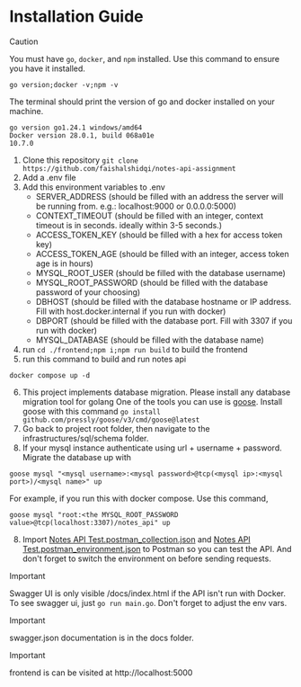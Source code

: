 # Installation Guide
> [!CAUTION]
> You must have `go`, `docker`, and `npm` installed. Use this command to ensure you have it installed.
```shell
go version;docker -v;npm -v
```
The terminal should print the version of go and docker installed on your machine.
```console
go version go1.24.1 windows/amd64
Docker version 28.0.1, build 068a01e
10.7.0
```

1. Clone this repository
```git clone https://github.com/faishalshidqi/notes-api-assignment```
2. Add a .env file
3. Add this environment variables to .env
   - SERVER_ADDRESS (should be filled with an address the server will be running from. e.g.: localhost:9000 or 0.0.0.0:5000)
   - CONTEXT_TIMEOUT (should be filled with an integer, context timeout is in seconds. ideally within 3-5 seconds.)
   - ACCESS_TOKEN_KEY (should be filled with a hex for access token key)
   - ACCESS_TOKEN_AGE (should be filled with an integer, access token age is in hours)
   - MYSQL_ROOT_USER (should be filled with the database username)
   - MYSQL_ROOT_PASSWORD (should be filled with the database password of your choosing)
   - DBHOST (should be filled with the database hostname or IP address. Fill with host.docker.internal if you run with docker)
   - DBPORT (should be filled with the database port. Fill with 3307 if you run with docker)
   - MYSQL_DATABASE (should be filled with the database name)
4. run `cd ./frontend;npm i;npm run build` to build the frontend
5. run this command to build and run notes api
```shell
docker compose up -d
```
6. This project implements database migration. Please install any database migration tool for golang
One of the tools you can use is [goose](https://github.com/pressly/goose). Install goose with this command ```go install github.com/pressly/goose/v3/cmd/goose@latest```
7. Go back to project root folder, then navigate to the infrastructures/sql/schema folder.
8. If your mysql instance authenticate using url + username + password. Migrate the database up with
```shell
goose mysql "<mysql username>:<mysql password>@tcp(<mysql ip>:<mysql port>)/<mysql name>" up
```
For example, if you run this with docker compose. Use this command,
```shell
goose mysql "root:<the MYSQL_ROOT_PASSWORD value>@tcp(localhost:3307)/notes_api" up
```
8. Import [Notes API Test.postman_collection.json](Notes%20API%20Test.postman_collection.json) and [Notes API Test.postman_environment.json](Notes%20API%20Test.postman_environment.json) to Postman so you can test the API. And don't forget to switch the environment on before sending requests.
> [!IMPORTANT]
> Swagger UI is only visible /docs/index.html if the API isn't run with Docker. To see swagger ui, just `go run main.go`. Don't forget to adjust the env vars.

> [!IMPORTANT]
> swagger.json documentation is in the docs folder.

> [!IMPORTANT]
> frontend is can be visited at http://localhost:5000

